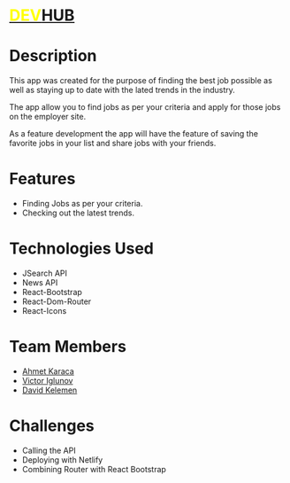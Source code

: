 # [<span style="color:yellow">DEV</span>HUB](https://devhub-project.netlify.app/jobSearch)

# Description

This app was created for the purpose of finding the best job possible as well as staying up to date with the lated trends in the industry.

The app allow you to find jobs as per your criteria and apply for those jobs on the employer site.

As a feature development the app will have the feature of saving the favorite jobs in your list and share jobs with your friends.

# Features

* Finding Jobs as per your criteria. 
* Checking out the latest trends.


# Technologies Used

* JSearch API
* News API
* React-Bootstrap
* React-Dom-Router
* React-Icons

# Team Members

* [Ahmet Karaca](https://github.com/GAK001)
* [Victor Iglunov](https://github.com/WebArchitect89)
* [David Kelemen](https://github.com/davidklmn)

# Challenges


* Calling the API
* Deploying with Netlify
* Combining Router with React Bootstrap
